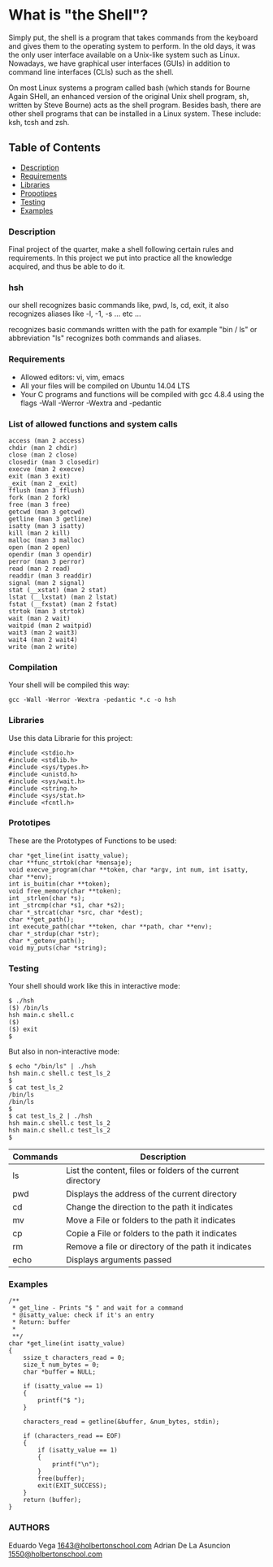 # What is "the Shell"?

Simply put, the shell is a program that takes commands from the keyboard and gives them to the operating system to perform. In the old days, it was the only user interface available on a Unix-like system such as Linux. Nowadays, we have graphical user interfaces (GUIs) in addition to command line interfaces (CLIs) such as the shell.

On most Linux systems a program called bash (which stands for Bourne Again SHell, an enhanced version of the original Unix shell program, sh, written by Steve Bourne) acts as the shell program. Besides bash, there are other shell programs that can be installed in a Linux system. These include: ksh, tcsh and zsh.

## Table of Contents
* [Description](#description)
* [Requirements](#requirements)
* [Libraries](#libraries)
* [Propotipes](#prototipes)
* [Testing](#testing)
* [Examples](#examples)

### Description
Final project of the quarter, make a shell following certain rules and requirements.
In this project we put into practice all the knowledge acquired, and thus be able to do it.

### hsh
our shell recognizes basic commands like, pwd, ls, cd, exit, it also recognizes aliases like -l, -1, -s ... etc ...

recognizes basic commands written with the path for example "bin / ls" or abbreviation "ls" recognizes both commands and aliases.


### Requirements
* Allowed editors: vi, vim, emacs
* All your files will be compiled on Ubuntu 14.04 LTS
* Your C programs and functions will be compiled with gcc 4.8.4 using the flags -Wall -Werror -Wextra and -pedantic

### List of allowed functions and system calls

    access (man 2 access)
    chdir (man 2 chdir)
    close (man 2 close)
    closedir (man 3 closedir)
    execve (man 2 execve)
    exit (man 3 exit)
    _exit (man 2 _exit)
    fflush (man 3 fflush)
    fork (man 2 fork)
    free (man 3 free)
    getcwd (man 3 getcwd)
    getline (man 3 getline)
    isatty (man 3 isatty)
    kill (man 2 kill)
    malloc (man 3 malloc)
    open (man 2 open)
    opendir (man 3 opendir)
    perror (man 3 perror)
    read (man 2 read)
    readdir (man 3 readdir)
    signal (man 2 signal)
    stat (__xstat) (man 2 stat)
    lstat (__lxstat) (man 2 lstat)
    fstat (__fxstat) (man 2 fstat)
    strtok (man 3 strtok)
    wait (man 2 wait)
    waitpid (man 2 waitpid)
    wait3 (man 2 wait3)
    wait4 (man 2 wait4)
    write (man 2 write)

### Compilation
Your shell will be compiled this way:

`gcc -Wall -Werror -Wextra -pedantic *.c -o hsh`


### Libraries
Use this data Librarie for this project:

```
#include <stdio.h>
#include <stdlib.h>
#include <sys/types.h>
#include <unistd.h>
#include <sys/wait.h>
#include <string.h>
#include <sys/stat.h>
#include <fcntl.h>
```

### Prototipes
These are the Prototypes of Functions to be used:

```
char *get_line(int isatty_value);
char **func_strtok(char *mensaje);
void execve_program(char **token, char *argv, int num, int isatty, char **env);
int is_buitin(char **token);
void free_memory(char **token);
int _strlen(char *s);
int _strcmp(char *s1, char *s2);
char *_strcat(char *src, char *dest);
char **get_path();
int execute_path(char **token, char **path, char **env);
char *_strdup(char *str);
char *_getenv_path();
void my_puts(char *string);
```

### Testing
Your shell should work like this in interactive mode:

```
$ ./hsh
($) /bin/ls
hsh main.c shell.c
($)
($) exit
$
```
But also in non-interactive mode:

```
$ echo "/bin/ls" | ./hsh
hsh main.c shell.c test_ls_2
$
$ cat test_ls_2
/bin/ls
/bin/ls
$
$ cat test_ls_2 | ./hsh
hsh main.c shell.c test_ls_2
hsh main.c shell.c test_ls_2
$
```

| Commands| Description|
| ----- | ---- |
| ls | List the content, files or folders of the current directory |
| pwd | Displays the address of the current directory |
| cd | Change the direction to the path it indicates |
| mv | Move a File or folders to the path it indicates |
| cp | Copie a File or folders to the path it indicates |
| rm | Remove a file or directory of the path it indicates |
| echo | Displays arguments passed |

### Examples
```
/**
 * get_line - Prints "$ " and wait for a command
 * @isatty_value: check if it's an entry
 * Return: buffer
 *
 **/
char *get_line(int isatty_value)
{
	ssize_t characters_read = 0;
	size_t num_bytes = 0;
	char *buffer = NULL;

	if (isatty_value == 1)
	{
		printf("$ ");
	}

	characters_read = getline(&buffer, &num_bytes, stdin);

	if (characters_read == EOF)
	{
		if (isatty_value == 1)
		{
			printf("\n");
		}
		free(buffer);
		exit(EXIT_SUCCESS);
	}
	return (buffer);
}
```

### AUTHORS

Eduardo Vega <1643@holbertonschool.com>
Adrian De La Asuncion <1550@holbertonschool.com>